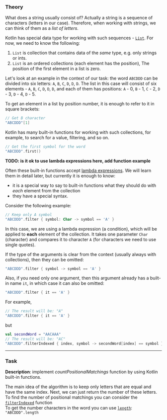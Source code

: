 ### Theory

What does a string usually consist of?
Actually a string is a sequence of characters (letters in our case).
Therefore, when working with strings, we can think of them as a _list of letters_.

Kotlin has special data type for working with such sequences - [`List`](https://kotlinlang.org/api/latest/jvm/stdlib/kotlin.collections/-list/).
For now, we need to know the following:
1) `List` is collection that contains data of the _same_ type, e.g. only strings or ints.
3) `List` is an ordered collections (each element has the position),
   The position of the first element in a list is zero.

Let's look at an example in the context of our task:
the word `ABCDDD` can be divided into six letters: `A`, `B`, `C`, `D`, `D`, `D`.
The list in this case will consist of six elements - `A`, `B`, `C`, `D`, `D`, `D`,
and each of them has positions: `A` - 0, `B` - 1, `C` - 2, `D` - 3, `D` - 4, `D` - 5.

To get an element in a list by position number,
it is enough to refer to it in square brackets:
```kotlin
// Get B character
"ABCDDD"[1]
```

Kotlin has many built-in functions for working with such collections,
for example, to search for a value, filtering, and so on.
```kotlin
// Get the first symbol for the word
"ABCDDD".first()
```

**TODO: is it ok to use lambda expressions here, add function example**

Often these built-in functions accept [lambda expressions](https://kotlinlang.org/docs/lambdas.html#lambda-expressions-and-anonymous-functions).
We will learn them in detail later, but currently it is enough to know:
- it is a special way to say to built-in functions what they should do with _each_ 
element from the collection
- they have a special syntax.

Consider the following example:
```kotlin
// Keep only A symbol
"ABCDDD".filter { symbol: Char -> symbol == 'A' }
```
In this case, we are using a lambda expression (a condition), 
which will be applied to **each** element of the collection.
It takes one parameter `Char` (character) and compares it to character `A` 
(for characters we need to use single quotes).

If the type of the arguments is clear from the context (usually always with collections), 
then they can be omitted:
```kotlin
"ABCDDD".filter { symbol -> symbol == 'A' }
```

Also, if you need only one argument,
then this argument already has a built-in name `it`, in which case it can also be omitted:
```kotlin
"ABCDDD".filter { it == 'A' }
```

For example, 
```kotlin
// The result will be: "A"
"ABCDDD".filter { it == 'A' }
```
but 
```kotlin
val secondWord = "AACAAA"
// The result will be: "AC"
"ABCDDD".filterIndexed { index, symbol -> secondWord[index] == symbol }
```
___

### Task

**Description**: implement _countPositionalMatchings_ function by using Kotlin built-in functions.

<div class="Hint">
The main idea of the algorithm is to keep only letters that are equal and have the same index. 
Next, we can just return the number of these letters.
</div>

<div class="Hint">
To find the number of positional matchings you can consider the <a href="https://kotlinlang.org/api/latest/jvm/stdlib/kotlin.text/filter-indexed.html"><code>filterIndexed</code></a> function
</div>

<div class="Hint">
To get the number characters in the word you can use <a href="https://kotlinlang.org/api/latest/jvm/stdlib/kotlin/-string/length.html#length"><code>length</code></a>:
<code>"ABCDDD".length</code>  
</div>
